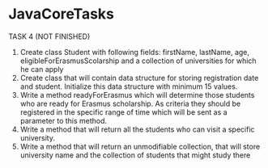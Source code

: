 # JavaCoreTasks
TASK 4 (NOT FINISHED)
1. Create class Student with following fields: firstName, lastName, age, 
eligibleForErasmusScolarship and a collection of universities for which he can 
apply
2. Create class that will contain data structure for storing registration date and 
student. Initialize this data structure with minimum 15 values. 
3. Write a method readyForErasmus which will determine those students who are 
ready for Erasmus scholarship. As criteria they should be registered in the specific 
range of time which will be sent as a parameter to this method. 
4. Write a method that will return all the students who can visit a specific university. 
5. Write a method that will return an unmodifiable collection, that will store university 
name and the collection of students that might study there
